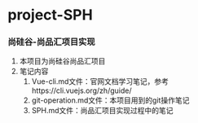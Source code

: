 # project-SPH
### 尚硅谷-尚品汇项目实现
1. 本项目为尚硅谷尚品汇项目
2. 笔记内容
   1. Vue-cli.md文件：官网文档学习笔记，参考https://cli.vuejs.org/zh/guide/
   2. git-operation.md文件：本项目用到的git操作笔记
   3. SPH.md文件：尚品汇项目实现过程中的笔记
